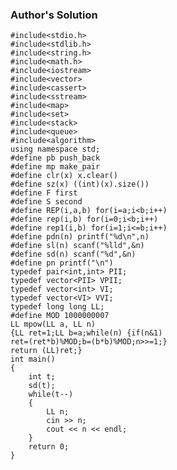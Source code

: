 ### Author's Solution

<pre><code>#include&lt;stdio.h&gt;
#include&lt;stdlib.h&gt;
#include&lt;string.h&gt;
#include&lt;math.h&gt;
#include&lt;iostream&gt;
#include&lt;vector&gt;
#include&lt;cassert&gt;
#include&lt;sstream&gt;
#include&lt;map&gt;
#include&lt;set&gt;
#include&lt;stack&gt;
#include&lt;queue&gt;
#include&lt;algorithm&gt;
using namespace std;
#define pb push_back
#define mp make_pair
#define clr(x) x.clear()
#define sz(x) ((int)(x).size())
#define F first
#define S second
#define REP(i,a,b) for(i=a;i&lt;b;i++)
#define rep(i,b) for(i=0;i&lt;b;i++)
#define rep1(i,b) for(i=1;i&lt;=b;i++)
#define pdn(n) printf("%d\n",n)
#define sl(n) scanf("%lld",&amp;n)
#define sd(n) scanf("%d",&amp;n)
#define pn printf("\n")
typedef pair&lt;int,int&gt; PII;
typedef vector&lt;PII&gt; VPII;
typedef vector&lt;int&gt; VI;
typedef vector&lt;VI&gt; VVI;
typedef long long LL;
#define MOD 1000000007
LL mpow(LL a, LL n) 
{LL ret=1;LL b=a;while(n) {if(n&amp;1) 
ret=(ret*b)%MOD;b=(b*b)%MOD;n&gt;&gt;=1;}
return (LL)ret;}
int main()
{
    int t;
    sd(t);
    while(t--)
    {
        LL n;
        cin &gt;&gt; n;
        cout &lt;&lt; n &lt;&lt; endl;
    }
    return 0;
}</code></pre>
